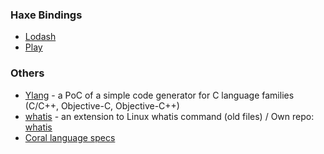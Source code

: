 
### Haxe Bindings ###

* [Lodash](https://github.com/ovidiugabriel/openedunet/tree/master/lodash)
* [Play](https://github.com/ovidiugabriel/openedunet/tree/master/bbmvc/includes/haxe/play)

### Others ###

* [Ylang](https://github.com/ovidiugabriel/openedunet/tree/master/ylang) - a PoC of a simple code generator for C language families (C/C++, Objective-C, Objective-C++) 
* [whatis](https://github.com/ovidiugabriel/openedunet/tree/master/whatis) - an extension to Linux whatis command (old files) / Own repo: [whatis](https://github.com/ovidiugabriel/whatis)
* [Coral language specs](https://github.com/ovidiugabriel/openedunet/tree/master/coral)
